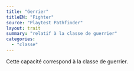 ```yaml
---
title: "Gerrier"
titleEN: "Fighter"
source: "Playtest Pathfinder"
layout: trait
summary: "relatif à la classe de guerrier"
categories:
  - "classe"
---
```


Cette capacité correspond à la classe de guerrier.